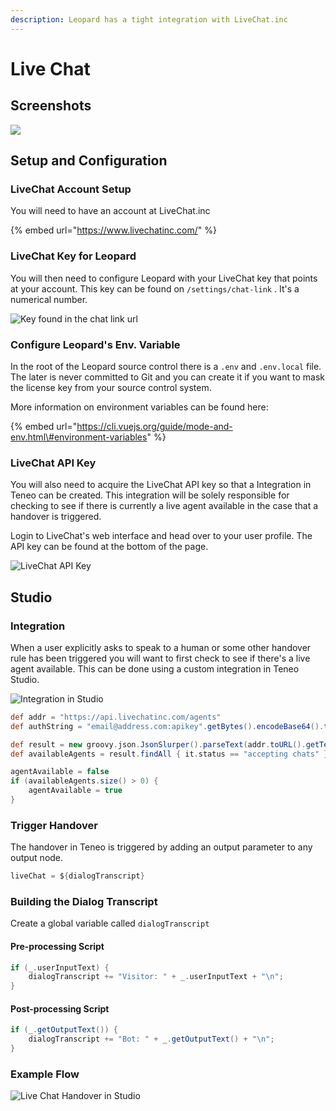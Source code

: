 ```yaml
---
description: Leopard has a tight integration with LiveChat.inc
---
```


# Live Chat

## Screenshots

![](../.gitbook/assets/livechat-screenshot.jpg)

## Setup and Configuration

### LiveChat Account Setup

You will need to have an account at LiveChat.inc

{% embed url="https://www.livechatinc.com/" %}

### LiveChat Key for Leopard

You will then need to configure Leopard with your LiveChat key that points at your account. This key can be found on `/settings/chat-link` . It's a numerical number. 

![Key found in the chat link url](../.gitbook/assets/live-chat-key.jpg)

### Configure Leopard's Env. Variable

In the root of the Leopard source control there is a `.env` and `.env.local` file.  The later is never committed to Git and you can create it if you want to mask the license key from your source control system. 

More information on environment variables can be found here:

{% embed url="https://cli.vuejs.org/guide/mode-and-env.html\#environment-variables" %}

### LiveChat API Key

You will also need to acquire the LiveChat API key so that a Integration in Teneo can be created. This integration will be solely responsible for checking to see if there is currently a live agent available in the case that a handover is triggered.

Login to LiveChat's web interface and head over to your user profile. The API key can be found at the bottom of the page.

![LiveChat API Key](../.gitbook/assets/livechat.jpg)

## Studio

### Integration

When a user explicitly asks to speak to a human or some other handover rule has been triggered you will want to first check to see if there's a live agent available. This can be done using a custom integration in Teneo Studio. 

![Integration in Studio](../.gitbook/assets/livechat-integration.jpg)

```groovy
def addr = "https://api.livechatinc.com/agents"
def authString = "email@address.com:apikey".getBytes().encodeBase64().toString()

def result = new groovy.json.JsonSlurper().parseText(addr.toURL().getText(connectTimeout: 2000, readTimeout: 3000,requestProperties: ['X-API-VERSION': '2','Authorization':'Basic ' + authString]));
def availableAgents = result.findAll { it.status == "accepting chats" }

agentAvailable = false
if (availableAgents.size() > 0) {
    agentAvailable = true
}
```

### Trigger Handover

The handover in Teneo is triggered by adding an output parameter to any output node.

```groovy
liveChat = ${dialogTranscript}
```

### Building the Dialog Transcript

Create a global variable called `dialogTranscript` 

#### Pre-processing Script

```groovy
if (_.userInputText) {
	dialogTranscript += "Visitor: " + _.userInputText + "\n";
}
```

#### Post-processing Script

```groovy
if (_.getOutputText()) {
	dialogTranscript += "Bot: " + _.getOutputText() + "\n";
}
```

### Example Flow

![Live Chat Handover in Studio](../.gitbook/assets/live-chat-handover.jpg)

